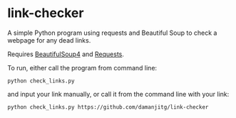 # link-checker
A simple Python program using requests and Beautiful Soup to check a webpage for any dead links.

Requires [BeautifulSoup4](https://pypi.org/project/beautifulsoup4/) and [Requests](https://docs.python-requests.org/en/master/).

To run, either call the program from command line:

    python check_links.py

and input your link manually, or call it from the command line with your link:

    python check_links.py https://github.com/damanjitg/link-checker

